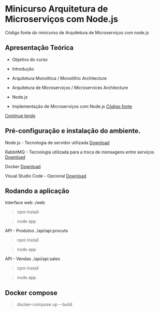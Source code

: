 # Minicurso Arquitetura de Microserviços com Node.js
Código fonte do minicurso de Arquitetura de Microserviços com node.js

## Apresentação Teórica

- Objetivo do curso	

- Introdução	

- Arquitetura Monolítica / Monolithic Architecture	

- Arquitetura de Microserviços / Microservices Architecture	

- Node.js	

- Implementação de Microserviços com Node.js [Código fonte](https://github.com/victorldomingues/microservices)

[Continue lendo](https://github.com/victorldomingues/microservices/raw/master/Arquitetura%20de%20Microservi%C3%A7os%20com%20Node.pptx)

## Pré-configuração e instalação do ambiente.

Node.js -  Tecnologia de servidor utilizada
[Download](https://nodejs.org/en/download/)

RabbitMQ -  Tecnologia utilizada para a troca de mensagens entre serviços 
[Download](https://www.rabbitmq.com/download.html)

Docker
[Download](https://www.docker.com/community-edition)

Visual Studio Code - Opcional
[Download](https://code.visualstudio.com/download)

## Rodando a aplicação

Interface web
./web

> npm install

> node app

API - Produtos
./api/api.procuts

> npm install

> node app

API - Vendas
./api/api.sales

> npm install

> node app

## Docker compose
> docker-compose up --build



